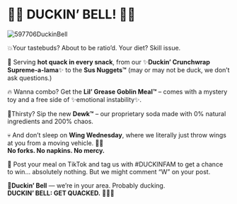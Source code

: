 # 🎺🎺 DUCKIN’ BELL! 🎺🎺

![597706DuckinBell](https://github.com/user-attachments/assets/a5352f99-d823-44e1-8dc9-1dc87fc1ba3d)


💥Your tastebuds? About to be ratio’d. Your diet? Skill issue.

🐤 Serving **hot quack in every snack**, from our ✨**Duckin’ Crunchwrap Supreme-a-lama**✨ to the **Sus Nuggets™** (may or may not be duck, we don’t ask questions.)

🔥 Wanna combo? Get the **Lil’ Grease Goblin Meal™** – comes with a mystery toy and a free side of ✨emotional instability✨.

🥤Thirsty? Sip the new **Dewk™** – our proprietary soda made with 0% natural ingredients and 200% chaos.

💀 And don’t sleep on **Wing Wednesday**, where we literally just throw wings at you from a moving vehicle. 🚗💨  
**No forks. No napkins. No mercy.**

📸 Post your meal on TikTok and tag us with #DUCKINFAM to get a chance to win… absolutely nothing. But we might comment “W” on your post.

📍**Duckin’ Bell** — we’re in your area. Probably ducking.  
**DUCKIN’ BELL: GET QUACKED.** 🦆💥🔥
